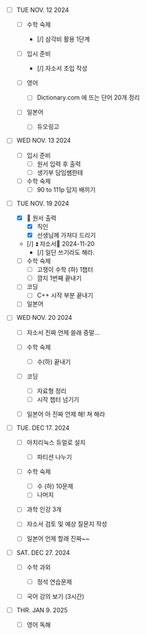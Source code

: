 - [ ] TUE NOV. 12 2024
    
	- [ ] 수학 숙제
		- [/] 삼각비 활용 1단계
		
	- [ ] 입시 준비
		 - [/] 자소서 초입 작성 
		
	- [ ] 영어
		- [ ] Dictionary.com 에 뜨는 단어 20개 정리    
		
	- [ ] 일본어
		- [ ] 듀오링고 
	
 - [ ] WED NOV. 13 2024
	 
    - [ ] 입시 준비
		- [ ] 원서 입력 후 출력
		- [ ] 생기부 담임쌤한테      
		
	- [ ] 수학 숙제
		- [ ] 90 to 111p 답지 배끼기
	
- [ ] TUE NOV. 19 2024
	
	- [x] 🔺 원서 출력
		- [x] 직인
		- [x] 선생님께 가져다 드리기
		
	- [/] ⏫ 자소서📅 2024-11-20
		- [/] 일단 쓰기라도 해라.
		
	- [ ] 수학 숙제 
		- [ ] 고쟁이 수학 (하) 1챕터
		- [ ] 깜지 1번째 끝내기
		
	- [ ] 코딩
		- [ ] C++ 시작 부분 끝내기 
	- [ ] 일본어
	
- [ ] WED NOV. 20 2024
	
	- [ ] 자소서
		진짜 언제 쓸래 증말...
		
	- [ ] 수학 숙제
		- [ ] 수(하) 끝내기 
		
	- [ ] 코딩
		- [ ] 자료형 정리
		- [ ] 시작 챕터 넘기기  
		
	- [ ] 일본어 
		아 진짜 언제 해! 쳐 해라
	
- [ ] TUE. DEC 17. 2024
	
	- [ ] 아치리눅스 듀얼로 설치
		- [ ] 파티션 나누기
		
	- [ ] 수학 숙제
		- [ ] 수 (하) 10문제
		- [ ] 나머지
		
	- [ ] 과학 인강 3개
	      
	- [ ] 자소서 검토 및 예상 질문지 작성
		
	- [ ] 일본어 언제 할래 진짜~~
- [ ] SAT. DEC 27. 2024
	
	- [ ] 수학 과외
		- [ ] 정석 연습문제
		
	- [ ] 국어 강의 보기 (3시간)
	    
	
	  
- [ ] THR. JAN 9. 2025
	
	- [ ] 영어 독해